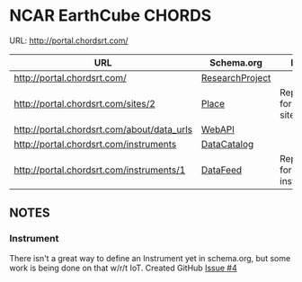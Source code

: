 # NCAR EarthCube CHORDS #

URL: http://portal.chordsrt.com/

| URL | Schema.org | Notes |
| --- | ---------- | ----- |
|  http://portal.chordsrt.com/ | [ResearchProject](https://github.com/earthcubearchitecture-project418/p419dcatservices/blob/master/CHORDS/ResearchProject.jsonld) |  |
| http://portal.chordsrt.com/sites/2 | [Place](https://github.com/earthcubearchitecture-project418/p419dcatservices/blob/master/CHORDS/Place.jsonld) | Repeatable for each site page |
| http://portal.chordsrt.com/about/data_urls | [WebAPI](https://github.com/earthcubearchitecture-project418/p419dcatservices/blob/master/CHORDS/WebAPI.jsonld) |  |
| http://portal.chordsrt.com/instruments | [DataCatalog](https://github.com/earthcubearchitecture-project418/p419dcatservices/blob/master/CHORDS/DataCatalog.jsonld) |  |
| http://portal.chordsrt.com/instruments/1 | [DataFeed](https://github.com/earthcubearchitecture-project418/p419dcatservices/blob/master/CHORDS/DataFeed.jsonld) | Repeatable for each insturment |

## NOTES ##

### Instrument ###

There isn't a great way to define an Instrument yet in schema.org, but some work is being done on that w/r/t IoT. Created GitHub [Issue #4](https://github.com/earthcubearchitecture-project418/p419dcatservices/issues/4)

